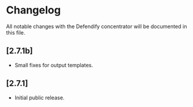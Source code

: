 # Changelog

All notable changes with the Defendify concentrator will be documented in this file.

## [2.7.1b]

- Small fixes for output templates.

## [2.7.1]

- Initial public release.
